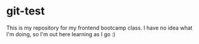 # git-test
This is my repository for my frontend bootcamp class. I have no idea what I'm doing, so I'm out here learning as I go :)
